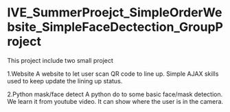 # IVE_SummerProejct_SimpleOrderWebsite_SimpleFaceDectection_GroupProject
This project include two small project

1.Website
A website to let user scan QR code to line up. Simple AJAX skills used to keep update the lining up status.

2.Python mask/face detect
A python do to some basic face/mask detection. We learn it from youtube video. It can show where the user is in the camera.
